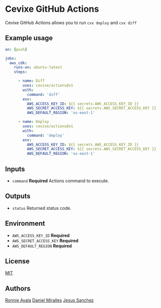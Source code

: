 # Cevixe GitHub Actions

Cevixe GitHub Actions allows you to run `cvx deploy` and `cvx diff`

## Example usage

```yaml
on: [push]

jobs:
  aws_cdk:
    runs-on: ubuntu-latest
    steps:

      - name: Diff
        uses: cevixe/actions@v1
        with:
          command: 'diff'
        env:
          AWS_ACCESS_KEY_ID: ${{ secrets.AWS_ACCESS_KEY_ID }}
          AWS_SECRET_ACCESS_KEY: ${{ secrets.AWS_SECRET_ACCESS_KEY }}
          AWS_DEFAULT_REGION: 'us-east-1'

      - name: Deploy
        uses: cevixe/actions@v1
        with:
          command: 'deploy'
        env:
          AWS_ACCESS_KEY_ID: ${{ secrets.AWS_ACCESS_KEY_ID }}
          AWS_SECRET_ACCESS_KEY: ${{ secrets.AWS_SECRET_ACCESS_KEY }}
          AWS_DEFAULT_REGION: 'us-east-1'
```

## Inputs

- `command` **Required** Actions command to execute.

## Outputs

- `status` Returned status code.

## Environment

- `AWS_ACCESS_KEY_ID` **Required**
- `AWS_SECRET_ACCESS_KEY` **Required**
- `AWS_DEFAULT_REGION` **Required**

## License

[MIT](LICENSE)

## Authors

[Ronnie Ayala](https://github.com/ronnieacs)
[Daniel Miralles](https://github.com/danielmiralles)
[Jesus Sanchez](https://github.com/iesussan)